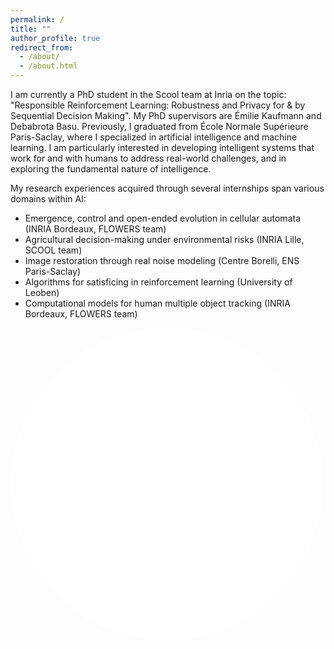 ```yaml
---
permalink: /
title: ""
author_profile: true
redirect_from: 
  - /about/
  - /about.html
---
```



I am currently a PhD student in the Scool team at Inria on the topic: "Responsible Reinforcement Learning: Robustness and Privacy for & by Sequential Decision Making". My PhD supervisors are Émilie Kaufmann and Debabrota Basu. Previously, I graduated from École Normale Supérieure Paris-Saclay, where I specialized in artificial intelligence and machine learning. I am particularly interested in developing intelligent systems that work for and with humans to address real-world challenges, and in exploring the fundamental nature of intelligence.

My research experiences acquired through several internships span various domains within AI:

- Emergence, control and open-ended evolution in cellular automata (INRIA Bordeaux, FLOWERS team)
- Agricultural decision-making under environmental risks (INRIA Lille, SCOOL team)
- Image restoration through real noise modeling (Centre Borelli, ENS Paris-Saclay)
- Algorithms for satisficing in reinforcement learning (University of Leoben)
- Computational models for human multiple object tracking (INRIA Bordeaux, FLOWERS team)

<embed src="_pages/slime.html" style="width:500px; height: 500px; border-radius: 50%">
